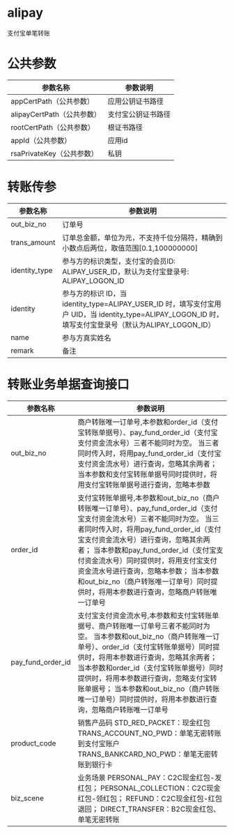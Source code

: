 # alipay
支付宝单笔转账


# 公共参数
参数名称 | 参数说明
------------ | -------------
appCertPath（公共参数） | 应用公钥证书路径
alipayCertPath（公共参数） | 支付宝公钥证书路径
rootCertPath（公共参数） | 根证书路径
appId（公共参数） | 应用id
rsaPrivateKey（公共参数） | 私钥

# 转账传参
参数名称 | 参数说明
------------ | -------------
out_biz_no | 订单号
trans_amount | 订单总金额，单位为元，不支持千位分隔符，精确到小数点后两位，取值范围[0.1,100000000]
identity_type | 参与方的标识类型，支付宝的会员ID: ALIPAY_USER_ID，默认为支付宝登录号: ALIPAY_LOGON_ID
identity | 参与方的标识 ID，当 identity_type=ALIPAY_USER_ID 时，填写支付宝用户 UID，当 identity_type=ALIPAY_LOGON_ID 时，填写支付宝登录号（默认为ALIPAY_LOGON_ID）
name | 参与方真实姓名
remark | 备注

# 转账业务单据查询接口
参数名称 | 参数说明
------------ | -------------
out_biz_no | 商户转账唯一订单号,本参数和order_id（支付宝转账单据号）、pay_fund_order_id（支付宝支付资金流水号）三者不能同时为空。 当三者同时传入时，将用pay_fund_order_id（支付宝支付资金流水号）进行查询，忽略其余两者； 当本参数和支付宝转账单据号同时提供时，将用支付宝转账单据号进行查询，忽略本参数
order_id | 支付宝转账单据号,本参数和out_biz_no（商户转账唯一订单号）、pay_fund_order_id（支付宝支付资金流水号）三者不能同时为空。 当三者同时传入时，将用pay_fund_order_id（支付宝支付资金流水号）进行查询，忽略其余两者； 当本参数和pay_fund_order_id（支付宝支付资金流水号）同时提供时，将用支付宝支付资金流水号进行查询，忽略本参数； 当本参数和out_biz_no（商户转账唯一订单号）同时提供时，将用本参数进行查询，忽略商户转账唯一订单号
pay_fund_order_id | 支付宝支付资金流水号,本参数和支付宝转账单据号、商户转账唯一订单号三者不能同时为空。 当本参数和out_biz_no（商户转账唯一订单号）、order_id（支付宝转账单据号）同时提供时，将用本参数进行查询，忽略其余两者； 当本参数和order_id（支付宝转账单据号）同时提供时，将用本参数进行查询，忽略支付宝转账单据号； 当本参数和out_biz_no（商户转账唯一订单号）同时提供时，将用本参数进行查询，忽略商户转账唯一订单号
product_code | 销售产品码  STD_RED_PACKET：现金红包 TRANS_ACCOUNT_NO_PWD：单笔无密转账到支付宝账户 TRANS_BANKCARD_NO_PWD：单笔无密转账到银行卡
biz_scene | 业务场景 PERSONAL_PAY：C2C现金红包-发红包； PERSONAL_COLLECTION：C2C现金红包-领红包； REFUND：C2C现金红包-红包退回； DIRECT_TRANSFER：B2C现金红包、单笔无密转账

